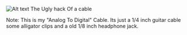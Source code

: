 ![Alt text](Images/IMG_0600.jpg)
The Ugly hack Of a cable

Note:
This is my "Analog To Digital" Cable.
Its just a 1/4 inch guitar cable some alligator clips and a old 1/8 inch headphone jack.
